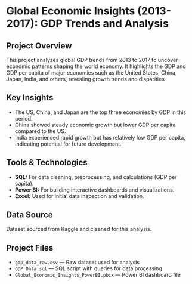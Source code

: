 # Global Economic Insights (2013-2017): GDP Trends and Analysis

## Project Overview  
This project analyzes global GDP trends from 2013 to 2017 to uncover economic patterns shaping the world economy. It highlights the GDP and GDP per capita of major economies such as the United States, China, Japan, India, and others, revealing growth trends and disparities.

## Key Insights  
- The US, China, and Japan are the top three economies by GDP in this period.  
- China showed steady economic growth but lower GDP per capita compared to the US.  
- India experienced rapid growth but has relatively low GDP per capita, indicating potential for future development.

## Tools & Technologies  
- **SQL:** For data cleaning, preprocessing, and calculations (GDP per capita).  
- **Power BI:** For building interactive dashboards and visualizations.  
- **Excel:** Used for initial data inspection and validation.

## Data Source  
Dataset sourced from Kaggle and cleaned for this analysis.

## Project Files  
- `gdp_data_raw.csv` — Raw dataset used for analysis  
- `GDP Data.sql` — SQL script with queries for data processing  
- `Global_Economic_Insights_PowerBI.pbix` — Power BI dashboard file  
